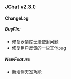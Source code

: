 ### JChat v2.3.0

#### ChangeLog

##### BugFix:
+ 修复表情库无法使用问题
+ 修复用户反馈的一些其他bug

##### NewFeature
+ 新增聊天室功能